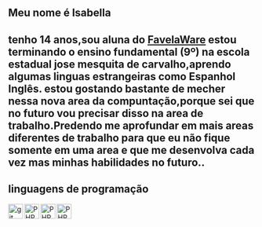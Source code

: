 ## Meu nome é Isabella
 tenho 14 anos,sou aluna do [FavelaWare](https://favelaware.animahub.com.br/home)
estou terminando o ensino fundamental (9º) na escola estadual jose mesquita de carvalho,aprendo algumas linguas estrangeiras como Espanhol Inglês.
estou gostando bastante de mecher nessa nova area da compuntação,porque sei que no futuro vou precisar disso na area de trabalho.Predendo me aprofundar em mais areas diferentes de trabalho para que eu não fique somente em uma area e que me desenvolva cada vez mas minhas habilidades no futuro..
---
## linguagens de programação
<img
  align="left"
alt="git"
title="github"
width="30px"
  src="https://cdn.jsdelivr.net/gh/devicons/devicon@latest/icons/github/github-original.svg" />
<img 
  align="left"
  alt="PHP"
  title="PHP"
  width="30px"
  src="https://cdn.jsdelivr.net/gh/devicons/devicon@latest/icons/html5/html5-original.svg" /> 
<img 
  align="left"
  alt="PHP"
  title="PHP"
  width="30px"
   src="https://cdn.jsdelivr.net/gh/devicons/devicon@latest/icons/javascript/javascript-original.svg" />
   <img 
     aling="left"
     alt="PHP"
     title="PHP"
     width="30px"
     src="https://cdn.jsdelivr.net/gh/devicons/devicon@latest/icons/css3/css3-original.svg" />
